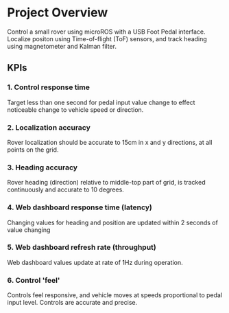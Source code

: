 # Project Overview
Control a small rover using microROS with a USB Foot Pedal interface. Localize positon using Time-of-flight (ToF) sensors, and track heading using magnetometer and Kalman filter. 


## KPIs
### 1. Control response time
Target less than one second for pedal input value change to effect noticeable change to vehicle speed or direction. 

### 2. Localization accuracy 

Rover localization should be accurate to 15cm in x and y directions, at all points on the grid. 

### 3. Heading accuracy

Rover heading (direction) relative to middle-top part of grid, is tracked continuously and accurate to 10 degrees. 

### 4. Web dashboard response time (latency)

Changing values for heading and position are updated within 2 seconds of value changing

### 5. Web dashboard refresh rate (throughput)
Web dashboard values update at rate of 1Hz during operation. 

### 6. Control 'feel'
Controls feel responsive, and vehicle moves at speeds proportional to pedal input level. Controls are accurate and precise. 